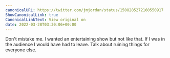 ```yaml
---
canonicalURL: https://twitter.com/jmjordan/status/1508285272160550917
ShowCanonicalLink: true
CanonicalLinkText: View original on
date: 2022-03-28T03:30:06+00:00
---
```

Don't mistake me. I wanted an entertaining show but not like that. If I was in the audience I would have had to leave. Talk about ruining things for everyone else.